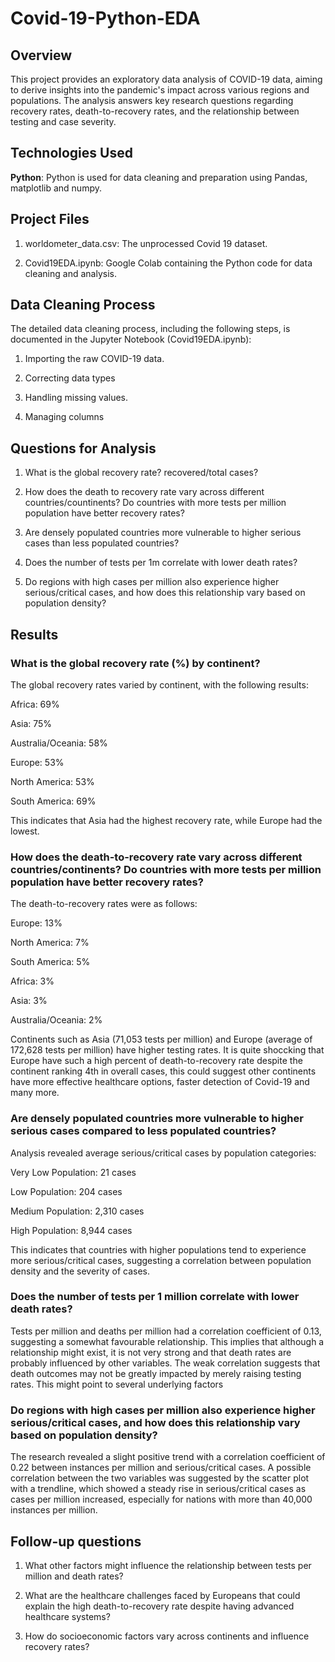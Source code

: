# Covid-19-Python-EDA

## Overview

This project provides an exploratory data analysis of COVID-19 data, aiming to derive insights into the pandemic's impact across various regions and populations. The analysis answers key research questions regarding recovery rates, death-to-recovery rates, and the relationship between testing and case severity.


## Technologies Used

**Python**: Python is used for data cleaning and preparation using Pandas, matplotlib and numpy.


## Project Files



1. worldometer_data.csv: The unprocessed Covid 19 dataset.

2. Covid19EDA.ipynb: Google Colab containing the Python code for data cleaning and analysis.


## Data Cleaning Process

The detailed data cleaning process, including the following steps, is documented in the Jupyter Notebook (Covid19EDA.ipynb):

1. Importing the raw COVID-19 data.

2. Correcting data types 

3. Handling missing values.

4. Managing columns


## Questions for Analysis
1. What is the global recovery rate? recovered/total cases?
   
2. How does the death to recovery rate vary across different countries/countinents? Do countries with more tests per million population have better recovery rates?

3. Are densely populated countries more vulnerable to higher serious cases than less populated countries?

4. Does the number of tests per 1m correlate with lower death rates?

   
5. Do regions with high cases per million also experience higher serious/critical cases, and how does this relationship vary based on population density?


## Results

### What is the global recovery rate (%) by continent?


The global recovery rates varied by continent, with the following results:

Africa: 69%

Asia: 75%

Australia/Oceania: 58%

Europe: 53%

North America: 53%

South America: 69%

This indicates that Asia had the highest recovery rate, while Europe had the lowest.

### How does the death-to-recovery rate vary across different countries/continents? Do countries with more tests per million population have better recovery rates?



The death-to-recovery rates were as follows:

Europe: 13%

North America: 7% 

South America: 5%

Africa: 3%

Asia: 3%

Australia/Oceania: 2%


Continents such as Asia (71,053 tests per million) and Europe (average of 172,628 tests per million) have higher testing rates. It is quite shoccking that Europe have such a high percent of death-to-recovery rate despite the continent ranking 4th in overall cases, this could suggest other continents have more effective healthcare options, faster detection of Covid-19 and many more.

### Are densely populated countries more vulnerable to higher serious cases compared to less populated countries?

Analysis revealed average serious/critical cases by population categories:

Very Low Population: 21 cases


Low Population: 204 cases


Medium Population: 2,310 cases


High Population: 8,944 cases


This indicates that countries with higher populations tend to experience more serious/critical cases, suggesting a correlation between population density and the severity of cases.


### Does the number of tests per 1 million correlate with lower death rates?


Tests per million and deaths per million had a correlation coefficient of 0.13, suggesting a somewhat favourable relationship. This implies that although a relationship might exist, it is not very strong and that death rates are probably influenced by other variables. The weak correlation suggests that death outcomes may not be greatly impacted by merely raising testing rates. This might point to several underlying factors




### Do regions with high cases per million also experience higher serious/critical cases, and how does this relationship vary based on population density?


The research revealed a slight positive trend with a correlation coefficient of 0.22 between instances per million and serious/critical cases. A possible correlation between the two variables was suggested by the scatter plot with a trendline, which showed a steady rise in serious/critical cases as cases per million increased, especially for nations with more than 40,000 instances per million.


## Follow-up questions

1. What other factors might influence the relationship between tests per million and death rates?

2. What are the healthcare challenges faced by Europeans that could explain the high death-to-recovery rate despite having advanced healthcare systems?

3. How do socioeconomic factors vary across continents and influence recovery rates?

